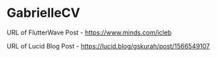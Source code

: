 # GabrielleCV

URL of FlutterWave Post - https://www.minds.com/icleb

URL of Lucid Blog Post - https://lucid.blog/gskurah/post/1566549107
